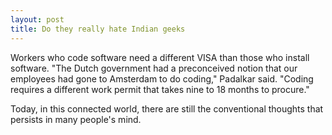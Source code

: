 ```yaml
---
layout: post
title: Do they really hate Indian geeks
---
```


Workers who code software need a different VISA than those who install software. "The Dutch government had a preconceived notion that our employees had gone to Amsterdam to do coding," Padalkar said. "Coding requires a different work permit that takes nine to 18 months to procure."

Today, in this connected world, there are still the conventional thoughts that persists in many people's mind.
